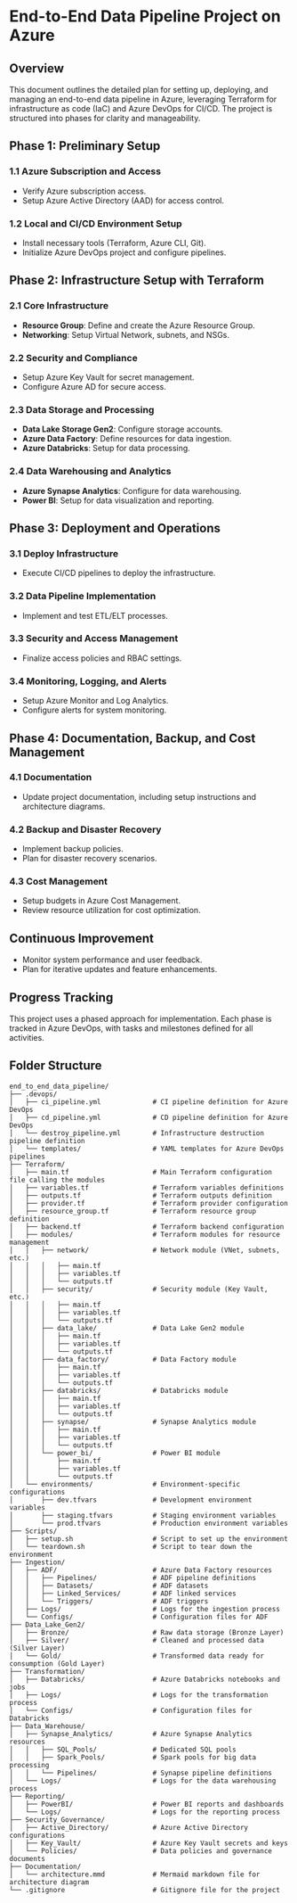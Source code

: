 # End-to-End Data Pipeline Project on Azure

## Overview

This document outlines the detailed plan for setting up, deploying, and managing an end-to-end data pipeline in Azure, leveraging Terraform for infrastructure as code (IaC) and Azure DevOps for CI/CD. The project is structured into phases for clarity and manageability.

## Phase 1: Preliminary Setup

### 1.1 Azure Subscription and Access

- Verify Azure subscription access.
- Setup Azure Active Directory (AAD) for access control.

### 1.2 Local and CI/CD Environment Setup

- Install necessary tools (Terraform, Azure CLI, Git).
- Initialize Azure DevOps project and configure pipelines.

## Phase 2: Infrastructure Setup with Terraform

### 2.1 Core Infrastructure

- **Resource Group**: Define and create the Azure Resource Group.
- **Networking**: Setup Virtual Network, subnets, and NSGs.

### 2.2 Security and Compliance

- Setup Azure Key Vault for secret management.
- Configure Azure AD for secure access.

### 2.3 Data Storage and Processing

- **Data Lake Storage Gen2**: Configure storage accounts.
- **Azure Data Factory**: Define resources for data ingestion.
- **Azure Databricks**: Setup for data processing.

### 2.4 Data Warehousing and Analytics

- **Azure Synapse Analytics**: Configure for data warehousing.
- **Power BI**: Setup for data visualization and reporting.

## Phase 3: Deployment and Operations

### 3.1 Deploy Infrastructure

- Execute CI/CD pipelines to deploy the infrastructure.

### 3.2 Data Pipeline Implementation

- Implement and test ETL/ELT processes.

### 3.3 Security and Access Management

- Finalize access policies and RBAC settings.

### 3.4 Monitoring, Logging, and Alerts

- Setup Azure Monitor and Log Analytics.
- Configure alerts for system monitoring.

## Phase 4: Documentation, Backup, and Cost Management

### 4.1 Documentation

- Update project documentation, including setup instructions and architecture diagrams.

### 4.2 Backup and Disaster Recovery

- Implement backup policies.
- Plan for disaster recovery scenarios.

### 4.3 Cost Management

- Setup budgets in Azure Cost Management.
- Review resource utilization for cost optimization.

## Continuous Improvement

- Monitor system performance and user feedback.
- Plan for iterative updates and feature enhancements.

## Progress Tracking

This project uses a phased approach for implementation. Each phase is tracked in Azure DevOps, with tasks and milestones defined for all activities.

## Folder Structure

```
end_to_end_data_pipeline/
├── .devops/
│   ├── ci_pipeline.yml             # CI pipeline definition for Azure DevOps
│   ├── cd_pipeline.yml             # CD pipeline definition for Azure DevOps
│   └── destroy_pipeline.yml        # Infrastructure destruction pipeline definition
│   └── templates/                  # YAML templates for Azure DevOps pipelines
├── Terraform/
│   ├── main.tf                     # Main Terraform configuration file calling the modules
│   ├── variables.tf                # Terraform variables definitions
│   ├── outputs.tf                  # Terraform outputs definition
│   ├── provider.tf                 # Terraform provider configuration
│   ├── resource_group.tf           # Terraform resource group definition
│   ├── backend.tf                  # Terraform backend configuration
│   ├── modules/                    # Terraform modules for resource management
│   │   ├── network/                # Network module (VNet, subnets, etc.)
│   │   │   ├── main.tf
│   │   │   ├── variables.tf
│   │   │   └── outputs.tf
│   │   ├── security/               # Security module (Key Vault, etc.)
│   │   │   ├── main.tf
│   │   │   ├── variables.tf
│   │   │   └── outputs.tf
│   │   ├── data_lake/              # Data Lake Gen2 module
│   │   │   ├── main.tf
│   │   │   ├── variables.tf
│   │   │   └── outputs.tf
│   │   ├── data_factory/           # Data Factory module
│   │   │   ├── main.tf
│   │   │   ├── variables.tf
│   │   │   └── outputs.tf
│   │   ├── databricks/             # Databricks module
│   │   │   ├── main.tf
│   │   │   ├── variables.tf
│   │   │   └── outputs.tf
│   │   ├── synapse/                # Synapse Analytics module
│   │   │   ├── main.tf
│   │   │   ├── variables.tf
│   │   │   └── outputs.tf
│   │   └── power_bi/               # Power BI module
│   │       ├── main.tf
│   │       ├── variables.tf
│   │       └── outputs.tf
│   └── environments/               # Environment-specific configurations
│       ├── dev.tfvars              # Development environment variables
│       ├── staging.tfvars          # Staging environment variables
│       └── prod.tfvars             # Production environment variables
├── Scripts/
│   ├── setup.sh                    # Script to set up the environment
│   └── teardown.sh                 # Script to tear down the environment
├── Ingestion/
│   ├── ADF/                        # Azure Data Factory resources
│   │   ├── Pipelines/              # ADF pipeline definitions
│   │   ├── Datasets/               # ADF datasets
│   │   ├── Linked_Services/        # ADF linked services
│   │   └── Triggers/               # ADF triggers
│   ├── Logs/                       # Logs for the ingestion process
│   └── Configs/                    # Configuration files for ADF
├── Data_Lake_Gen2/
│   ├── Bronze/                     # Raw data storage (Bronze Layer)
│   ├── Silver/                     # Cleaned and processed data (Silver Layer)
│   └── Gold/                       # Transformed data ready for consumption (Gold Layer)
├── Transformation/
│   ├── Databricks/                 # Azure Databricks notebooks and jobs
│   ├── Logs/                       # Logs for the transformation process
│   └── Configs/                    # Configuration files for Databricks
├── Data_Warehouse/
│   ├── Synapse_Analytics/          # Azure Synapse Analytics resources
│   │   ├── SQL_Pools/              # Dedicated SQL pools
│   │   ├── Spark_Pools/            # Spark pools for big data processing
│   │   └── Pipelines/              # Synapse pipeline definitions
│   └── Logs/                       # Logs for the data warehousing process
├── Reporting/
│   ├── PowerBI/                    # Power BI reports and dashboards
│   └── Logs/                       # Logs for the reporting process
├── Security_Governance/
│   ├── Active_Directory/           # Azure Active Directory configurations
│   ├── Key_Vault/                  # Azure Key Vault secrets and keys
│   └── Policies/                   # Data policies and governance documents
├── Documentation/
│   └── architecture.mmd            # Mermaid markdown file for architecture diagram
└── .gitignore                      # Gitignore file for the project

```
